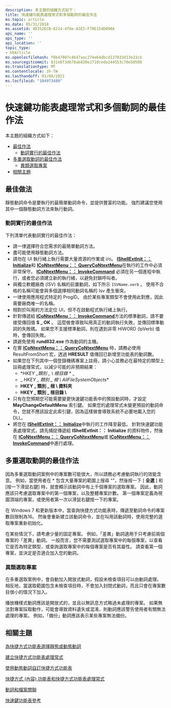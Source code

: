 ```yaml
---
description: 本主題的組織方式如下：
title: 快速鍵功能表處理常式和多個動詞的最佳作法
ms.topic: article
ms.date: 05/31/2018
ms.assetid: 4D352ECB-6214-4f6e-A3E5-F79E154D090A
api_name: ''
api_type: ''
api_location: ''
topic_type:
- kbArticle
ms.openlocfilehash: f8b47807c4647aec274e64dbcd137833d13e23cb
ms.sourcegitcommit: 831e8f3db78ab820e1710cede244553c70e50500
ms.translationtype: MT
ms.contentlocale: zh-TW
ms.lasthandoff: 01/08/2021
ms.locfileid: "104973480"
---
```

# <a name="best-practices-for-shortcut-menu-handlers-and-multiple-verbs"></a>快速鍵功能表處理常式和多個動詞的最佳作法

本主題的組織方式如下：

-   [最佳作法](#best-practices-for-shortcut-menu-handlers-and-multiple-verbs)
    -   [動詞實行的最佳作法](#best-practices-for-verb-implementations)
-   [多重選取動詞的最佳作法](#best-practices-for-multiple-selection-verbs)
    -   [異類選取專案](#heterogenous-selections)
-   [相關主題](#related-topics)

## <a name="best-practices"></a>最佳做法

靜態動詞命令是要執行的最簡單動詞命令，並提供豐富的功能。 強烈建議您使用其中一個靜態動詞方法來執行動詞。

### <a name="best-practices-for-verb-implementations"></a>動詞實行的最佳作法

下列清單代表動詞實行的最佳作法：

-   請一律選擇符合您需求的最簡單動詞方法。
-   盡可能使用靜態動詞方法。
-   請勿在 UI 執行緒上執行需要大量資源的作業或 i/o。 [**IShellExtInit：： Initialize**](/windows/desktop/api/shobjidl_core/nf-shobjidl_core-ishellextinit-initialize)和 [**ICoNtextMenu：： QueryCoNtextMenu**](/windows/desktop/api/shobjidl_core/nf-shobjidl_core-icontextmenu-querycontextmenu)在執行的工作中必須非常保守。 [**ICoNtextMenu：： InvokeCommand**](/windows/desktop/api/shobjidl_core/nf-shobjidl_core-icontextmenu-invokecommand) 必須在另一個進程中執行，或者您必須建立新的執行緒，以避免封鎖呼叫者。
-   與獨立軟體廠商 (ISV) 名稱的前置動詞，如下所示 `ISVName.verb` 。 使用不合格的名稱可能會與多個選擇相同動詞名稱的 Isv 產生衝突。
-   一律使用應用程式特定的 ProgID。 由於某些專案類型不會使用此對應，因此需要廠商唯一的名稱。
-   相對於叫用的方法定位 UI，但不在啟動程式執行緒上執行。
-   針對傳遞給 [**ICoNtextMenu：： InvokeCommand**](/windows/desktop/api/shobjidl_core/nf-shobjidl_core-icontextmenu-invokecommand)方法的標準動詞，請不要接受傳回值 **S \_ OK** 。 這麼做會導致叫用真正的動詞執行失敗，並傳回標準動詞的失敗碼。 如果您不支援標準動詞，則在遇到非零 HIWORD (lpVerb) 值時，會傳回失敗。
-   請避免使用 **rundll32.exe** 作為動詞的主機。
-   在實 [**ICoNtextMenu：： QueryCoNtextMenu**](/windows/desktop/api/shobjidl_core/nf-shobjidl_core-icontextmenu-querycontextmenu) 時，請務必使用 ResultFromShort 宏，透過 **HRESULT** 值傳回已新增至功能表的動詞數。
-   如果您在下列其中一個登錄機碼專案上註冊，請小心並務必在最特定的類型上註冊處理常式，以減少可能的非預期結果：
    -   **HKEY \_類別 \_ \\ 根目錄 \** _
    -   _ *HKEY \_ 類別 \_ 根 \\ AllFileSystemObjects**
    -   **HKEY \_ 類別 \_ 根 \\ 資料夾**
    -   **HKEY \_ 類別 \_ 根目錄 \\**
-   只有在您預期您可能需要變更快速鍵功能表中的預設動詞時，才設定 **MayChangeDefaultMenu** 索引鍵。 如果您的處理常式未變更預設的動詞命令，您就不應該設定此索引鍵，因為這樣做會導致系統不必要地載入您的 DLL。
-   將您在 [**IShellExtInit：： Initialize**](/windows/desktop/api/shobjidl_core/nf-shobjidl_core-ishellextinit-initialize)中執行的工作降至最低。 針對快速鍵功能表處理常式，請先捕捉傳遞給 **IShellExtInit：： Initialize** 的資料物件，然後在 [**ICoNtextMenu：： QueryCoNtextMenu**](/windows/desktop/api/shobjidl_core/nf-shobjidl_core-icontextmenu-querycontextmenu)或 [**ICoNtextMenu：： InvokeCommand**](/windows/desktop/api/shobjidl_core/nf-shobjidl_core-icontextmenu-invokecommand)中進行處理。

## <a name="best-practices-for-multiple-selection-verbs"></a>多重選取動詞的最佳作法

因為多重選取動詞案例中的專案數可能很大，所以請務必考慮動詞執行的效能含意。 例如，當使用者在 \* 包含大量專案的範圍上搜尋 ""，然後按一下 [ **全選** ] 和 [按一下滑鼠右鍵] 時，就會顯示該動詞中有上千個專案的選取專案。 因此，動詞應該只考慮選取專案中的第一個專案，以及整體專案計數。 第一個專案定義為視圖頂端的專案，或使用者第一次以滑鼠右鍵按一下的專案。

在 Windows 7 和更新版本中，當查詢快捷方式功能表時，傳遞至動詞命令的專案數目限制為16。 然後會重新建立該動詞命令，並在叫用該動詞時，使用完整的選取專案重新初始化。

在某些情況下，請考慮少量的固定專案。 例如，「差異」動詞適用于只考慮前兩個專案的「差異」動詞。 一般而言，您不需要測試選取專案中的每個專案，以查看它是否為特定類型，或查詢選取專案中的每個專案是否有其屬性。 請查看第一個專案，並決定是否適合加入您的動詞。

### <a name="heterogenous-selections"></a>異類選取專案

在多重選取案例中，會自動加入開放式動詞，假設未檢查項目可以由動詞處理。 相反地，當選取範圍包含未檢查項目時，不會加入封閉式動詞，而且只會在專案數目很小的情況下加入。

播放機樣式動詞應該是開放式的，並且以無訊息方式略過未處理的專案。 如果無法對專案採取動作，可能會導致資料遺失或混淆，則動詞應該警告使用者有關無法處理的專案。 例如，「備份」動詞應該表示某些專案無法備份。

## <a name="related-topics"></a>相關主題

<dl> <dt>

[為快捷方式功能表選擇靜態或動態動詞](shortcut-choose-method.md)
</dt> <dt>

[建立快捷方式功能表處理常式](context-menu-handlers.md)
</dt> <dt>

[使用動態動詞自訂快捷方式功能表](shortcut-menu-using-dynamic-verbs.md)
</dt> <dt>

[快捷方式 (內容) 功能表和快捷方式功能表處理常式](context-menu.md)
</dt> <dt>

[動詞和檔案關聯](fa-verbs.md)
</dt> <dt>

[快速鍵功能表參考](context-menu-reference.md)
</dt> </dl>

 

 



